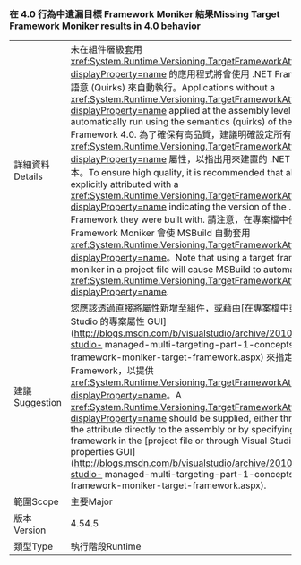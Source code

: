 ### <a name="missing-target-framework-moniker-results-in-40-behavior"></a><span data-ttu-id="e520b-101">在 4.0 行為中遺漏目標 Framework Moniker 結果</span><span class="sxs-lookup"><span data-stu-id="e520b-101">Missing Target Framework Moniker results in 4.0 behavior</span></span>

|   |   |
|---|---|
|<span data-ttu-id="e520b-102">詳細資料</span><span class="sxs-lookup"><span data-stu-id="e520b-102">Details</span></span>|<span data-ttu-id="e520b-103">未在組件層級套用 <xref:System.Runtime.Versioning.TargetFrameworkAttribute?displayProperty=name> 的應用程式將會使用 .NET Framework 4.0 的語意 (Quirks) 來自動執行。</span><span class="sxs-lookup"><span data-stu-id="e520b-103">Applications without a <xref:System.Runtime.Versioning.TargetFrameworkAttribute?displayProperty=name> applied at the assembly level will automatically run using the semantics (quirks) of the .NET Framework 4.0.</span></span> <span data-ttu-id="e520b-104">為了確保有高品質，建議明確設定所有二進位檔的 <xref:System.Runtime.Versioning.TargetFrameworkAttribute?displayProperty=name> 屬性，以指出用來建置的 .NET Framework 版本。</span><span class="sxs-lookup"><span data-stu-id="e520b-104">To ensure high quality, it is recommended that all binaries be explicitly attributed with a <xref:System.Runtime.Versioning.TargetFrameworkAttribute?displayProperty=name> indicating the version of the .NET Framework they were built with.</span></span> <span data-ttu-id="e520b-105">請注意，在專案檔中使用目標 Framework Moniker 會使 MSBuild 自動套用 <xref:System.Runtime.Versioning.TargetFrameworkAttribute?displayProperty=name>。</span><span class="sxs-lookup"><span data-stu-id="e520b-105">Note that using a target framework moniker in a project file will cause MSBuild to automatically apply a <xref:System.Runtime.Versioning.TargetFrameworkAttribute?displayProperty=name>.</span></span>|
|<span data-ttu-id="e520b-106">建議</span><span class="sxs-lookup"><span data-stu-id="e520b-106">Suggestion</span></span>|<span data-ttu-id="e520b-107">您應該透過直接將屬性新增至組件，或藉由[在專案檔中或透過 Visual Studio 的專案屬性 GUI](http://blogs.msdn.com/b/visualstudio/archive/2010/05/19/visual-studio- managed-multi-targeting-part-1-concepts-target-framework-moniker-target-framework.aspx) 來指定目標 Framework，以提供 <xref:System.Runtime.Versioning.TargetFrameworkAttribute?displayProperty=name>。</span><span class="sxs-lookup"><span data-stu-id="e520b-107">A <xref:System.Runtime.Versioning.TargetFrameworkAttribute?displayProperty=name> should be supplied, either through adding the attribute directly to the assembly or by specifying a target framework in the [project file or through Visual Studio's project properties GUI](http://blogs.msdn.com/b/visualstudio/archive/2010/05/19/visual-studio- managed-multi-targeting-part-1-concepts-target-framework-moniker-target-framework.aspx).</span></span>|
|<span data-ttu-id="e520b-108">範圍</span><span class="sxs-lookup"><span data-stu-id="e520b-108">Scope</span></span>|<span data-ttu-id="e520b-109">主要</span><span class="sxs-lookup"><span data-stu-id="e520b-109">Major</span></span>|
|<span data-ttu-id="e520b-110">版本</span><span class="sxs-lookup"><span data-stu-id="e520b-110">Version</span></span>|<span data-ttu-id="e520b-111">4.5</span><span class="sxs-lookup"><span data-stu-id="e520b-111">4.5</span></span>|
|<span data-ttu-id="e520b-112">類型</span><span class="sxs-lookup"><span data-stu-id="e520b-112">Type</span></span>|<span data-ttu-id="e520b-113">執行階段</span><span class="sxs-lookup"><span data-stu-id="e520b-113">Runtime</span></span>|

